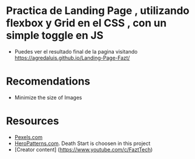 

# Practica de Landing Page , utilizando flexbox y Grid en el CSS , con un simple toggle en JS

* Puedes ver el resultado final de la pagina visitando https://agredaluis.github.io/Landing-Page-Fazt/


# Recomendations
* Minimize the size of Images


# Resources
* [Pexels.com](https://www.pexels.com/)
* [HeroPatterns.com](https://www.heropatterns.com/). Death Start is choosen in this project
* [Creator content] (https://www.youtube.com/c/FaztTech)
